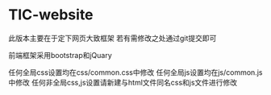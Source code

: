 # TIC-website

此版本主要在于定下网页大致框架
若有需修改之处通过git提交即可

前端框架采用bootstrap和jQuary

任何全局css设置均在css/common.css中修改
任何全局js设置均在js/common.js中修改
任何非全局css,js设置请新建与html文件同名css和js文件进行修改
